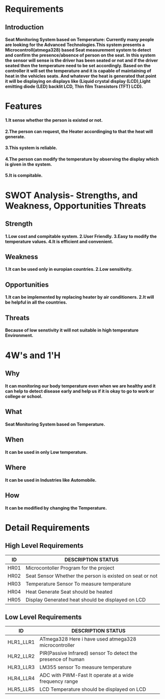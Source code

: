 # Requirements
## Introduction
#### Seat Monitoring System based on Temperature: Currently many people are looking for the Advanced Technologies.This system presents a Microcontroll(atmega328) based Seat measurement system to detect and confirm the presence/absence of person on the seat. In this system the sensor will sense is the driver has been seated or not and if the driver seated then the temperature need to be set accordingly. Based on the controller it will set the temperature and it is capable of maintaining of heat in the vehicles seats. And whatever the heat is generated that point it will be displaying on displays like (Liquid crystal display (LCD),Light emitting diode (LED) backlit LCD, Thin film Transistors (TFT) LCD).

# Features
#### 1.It sense whether the person is existed or not.
#### 2.The person can request, the Heater accordinging to that the heat will generate.
#### 3.This system is reliable.
#### 4.The person can modify the temperature by observing the display which is given in the system.
#### 5.It is compitable.

# SWOT Analysis- Strengths, and Weakness, Opportunities Threats
## Strength
#### 1.Low cost and compitable system. 2.User Friendly. 3.Easy to modify the temperature values. 4.It is efficient and convenient.

## Weakness
#### 1.It can be used only in europian countries. 2.Low sensitivity.

## Opportunities
#### 1.It can be implemented by replacing heater by air conditioners. 2.It will be helpful in all the countries.

## Threats
#### Because of low senstivity it will not suitable in high temperature Environment.

# 4W's and 1'H
## Why
#### It can monitoring our body temperature even when we are healthy and it can help to detect disease early and help us if it is okay to go to work or college or school.

## What
#### Seat Monitoring System based on Temperature.

## When
#### It can be used in only Low temperature.

## Where
#### It can be used in Industries like Automobile.

## How
#### It can be modified by changing the Temperature.

# Detail Requirements
## High Level Requirements

|ID	|DESCRIPTION	STATUS|
|---|---|
|HR01|	Microcontoller	Program for the project|
|HR02|	Seat Sensor	Whether the person is existed on seat or not|
|HR03|	Temperature Sensor	To measure temperature|
|HR04|  Heat Generate	Seat should be heated|
|HR05|  Display	Generated heat should be displayed on LCD|
## Low Level Requirements

|ID |	DESCRIPTION	STATUS|
|--|---|
|HLR1_LLR1|	ATmega328	Here i have used atmega328 microcontroller|
|HLR2_LLR2|	PIR(Passive Infrared) sensor	To detect the presence of human|
|HLR3_LLR3|	LM355 sensor	To measure temperature|
|HLR4_LLR4|	ADC with PWM-Fast	It operate at a wide frequency range|
|HLR5_LLR5|	LCD	Temperature should be displayed on LCD|
